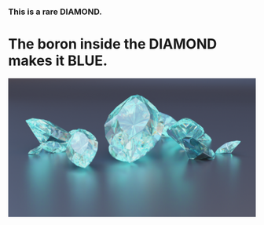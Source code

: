 ### This is a rare DIAMOND.
# The boron inside the DIAMOND makes it BLUE.
<img src = "https://github.com/Jael-Lois/Dimond/blob/main/dimond.png">
